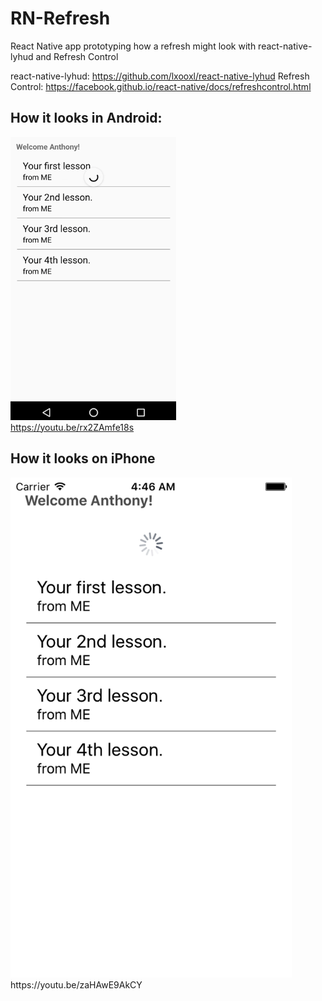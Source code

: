 # RN-Refresh
React Native app prototyping how a refresh might look with react-native-lyhud and Refresh Control

react-native-lyhud: https://github.com/lxooxl/react-native-lyhud
Refresh Control: https://facebook.github.io/react-native/docs/refreshcontrol.html

## How it looks in Android:
![image](https://github.com/oliversisson/RN-Refresh/blob/master/android.png)
<br>
https://youtu.be/rx2ZAmfe18s

## How it looks on iPhone
<img src="https://github.com/oliversisson/RN-Refresh/blob/master/ios.png" width="450">
<br>
https://youtu.be/zaHAwE9AkCY
